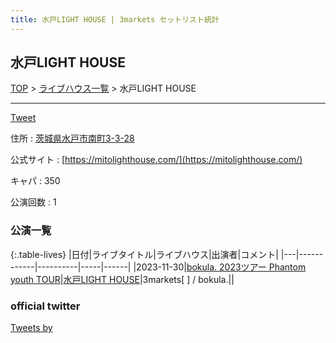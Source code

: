```yaml
---
title: 水戸LIGHT HOUSE | 3markets セットリスト統計
---
```

## 水戸LIGHT HOUSE

[TOP](/setlist/) > [ライブハウス一覧](livehouses.html) > 水戸LIGHT HOUSE

___

<a href="https://twitter.com/share?ref_src=twsrc%5Etfw" data-text="3markets[ ]セットリスト > 水戸LIGHT HOUSE" class="twitter-share-button" data-via="3markets" data-hashtags="3markets" data-related="3markets" data-show-count="false">Tweet</a>

住所
:    <a href="https://www.google.co.jp/maps/search/%E8%8C%A8%E5%9F%8E%E7%9C%8C%E6%B0%B4%E6%88%B8%E5%B8%82%E5%8D%97%E7%94%BA3-3-28" rel="noopener noreferrer" target="_blank">茨城県水戸市南町3-3-28</a>

公式サイト
:    [https://mitolighthouse.com/](https://mitolighthouse.com/)

キャパ
:    350

公演回数
: 1



### 公演一覧

{:.table-lives}
|日付|ライブタイトル|ライブハウス|出演者|コメント|
|---|------------|----------|-----|------|
|<span class="nowrap">2023-11-30</span>|[bokula. 2023ツアー Phantom youth TOUR](live090.html)|[水戸LIGHT HOUSE](livehouse068.html)|3markets[ ] / bokula.||




### official twitter

<a class="twitter-timeline" href="https://twitter.com/?ref_src=twsrc%5Etfw">Tweets by </a> <script async src="https://platform.twitter.com/widgets.js" charset="utf-8"></script>


<script async src="https://platform.twitter.com/widgets.js" charset="utf-8"></script>